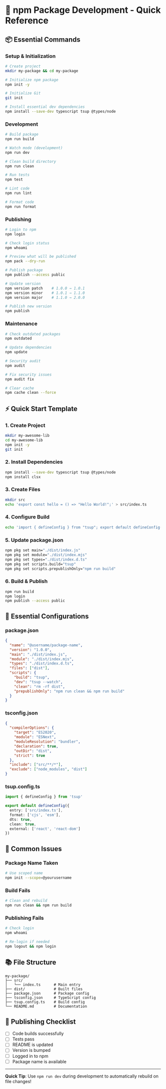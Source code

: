# 🚀 npm Package Development - Quick Reference

## 📦 Essential Commands

### Setup & Initialization
```bash
# Create project
mkdir my-package && cd my-package

# Initialize npm package
npm init -y

# Initialize Git
git init

# Install essential dev dependencies
npm install --save-dev typescript tsup @types/node
```

### Development
```bash
# Build package
npm run build

# Watch mode (development)
npm run dev

# Clean build directory
npm run clean

# Run tests
npm test

# Lint code
npm run lint

# Format code
npm run format
```

### Publishing
```bash
# Login to npm
npm login

# Check login status
npm whoami

# Preview what will be published
npm pack --dry-run

# Publish package
npm publish --access public

# Update version
npm version patch    # 1.0.0 → 1.0.1
npm version minor    # 1.0.1 → 1.1.0
npm version major    # 1.1.0 → 2.0.0

# Publish new version
npm publish
```

### Maintenance
```bash
# Check outdated packages
npm outdated

# Update dependencies
npm update

# Security audit
npm audit

# Fix security issues
npm audit fix

# Clear cache
npm cache clean --force
```

## ⚡ Quick Start Template

### 1. Create Project
```bash
mkdir my-awesome-lib
cd my-awesome-lib
npm init -y
git init
```

### 2. Install Dependencies
```bash
npm install --save-dev typescript tsup @types/node
npm install clsx
```

### 3. Create Files
```bash
mkdir src
echo 'export const hello = () => "Hello World!";' > src/index.ts
```

### 4. Configure Build
```bash
echo 'import { defineConfig } from "tsup"; export default defineConfig({ entry: ["src/index.ts"], format: ["cjs", "esm"], dts: true });' > tsup.config.ts
```

### 5. Update package.json
```bash
npm pkg set main="./dist/index.js"
npm pkg set module="./dist/index.mjs"
npm pkg set types="./dist/index.d.ts"
npm pkg set scripts.build="tsup"
npm pkg set scripts.prepublishOnly="npm run build"
```

### 6. Build & Publish
```bash
npm run build
npm login
npm publish --access public
```

## 🔧 Essential Configurations

### package.json
```json
{
  "name": "@username/package-name",
  "version": "1.0.0",
  "main": "./dist/index.js",
  "module": "./dist/index.mjs",
  "types": "./dist/index.d.ts",
  "files": ["dist"],
  "scripts": {
    "build": "tsup",
    "dev": "tsup --watch",
    "clean": "rm -rf dist",
    "prepublishOnly": "npm run clean && npm run build"
  }
}
```

### tsconfig.json
```json
{
  "compilerOptions": {
    "target": "ES2020",
    "module": "ESNext",
    "moduleResolution": "bundler",
    "declaration": true,
    "outDir": "dist",
    "strict": true
  },
  "include": ["src/**/*"],
  "exclude": ["node_modules", "dist"]
}
```

### tsup.config.ts
```typescript
import { defineConfig } from 'tsup'

export default defineConfig({
  entry: ['src/index.ts'],
  format: ['cjs', 'esm'],
  dts: true,
  clean: true,
  external: ['react', 'react-dom']
})
```

## 🚨 Common Issues

### Package Name Taken
```bash
# Use scoped name
npm init --scope=@yourusername
```

### Build Fails
```bash
# Clean and rebuild
npm run clean && npm run build
```

### Publishing Fails
```bash
# Check login
npm whoami

# Re-login if needed
npm logout && npm login
```

## 📚 File Structure
```
my-package/
├── src/
│   └── index.ts      # Main entry
├── dist/             # Built files
├── package.json      # Package config
├── tsconfig.json     # TypeScript config
├── tsup.config.ts    # Build config
└── README.md         # Documentation
```

## 🎯 Publishing Checklist
- [ ] Code builds successfully
- [ ] Tests pass
- [ ] README is updated
- [ ] Version is bumped
- [ ] Logged in to npm
- [ ] Package name is available

---

**Quick Tip**: Use `npm run dev` during development to automatically rebuild on file changes!
